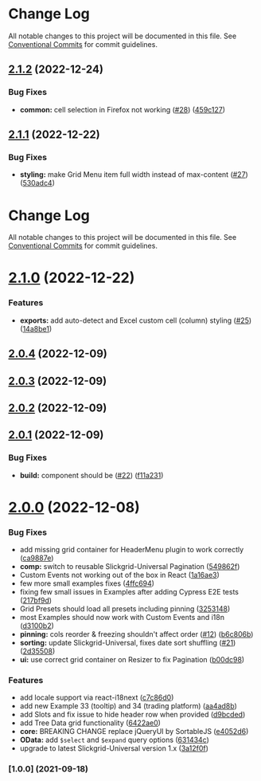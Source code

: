 # Change Log 

All notable changes to this project will be documented in this file. See [Conventional Commits](https://conventionalcommits.org) for commit guidelines.

## [2.1.2](https://github.com/ghiscoding/slickgrid-react/compare/v2.1.1...v2.1.2) (2022-12-24)


### Bug Fixes

* **common:** cell selection in Firefox not working ([#28](https://github.com/ghiscoding/slickgrid-react/issues/28)) ([459c127](https://github.com/ghiscoding/slickgrid-react/commit/459c1272a45449003a628fdc5b406a3e3c211219))

## [2.1.1](https://github.com/ghiscoding/slickgrid-react/compare/v2.1.0...v2.1.1) (2022-12-22)


### Bug Fixes

* **styling:** make Grid Menu item full width instead of max-content ([#27](https://github.com/ghiscoding/slickgrid-react/issues/27)) ([530adc4](https://github.com/ghiscoding/slickgrid-react/commit/530adc4a792a897fc49adfab223dec18d120d151))

# Change Log 

All notable changes to this project will be documented in this file. See [Conventional Commits](https://conventionalcommits.org) for commit guidelines.

# [2.1.0](https://github.com/ghiscoding/slickgrid-react/compare/2.0.4...v2.1.0) (2022-12-22)


### Features

* **exports:** add auto-detect and Excel custom cell (column) styling ([#25](https://github.com/ghiscoding/slickgrid-react/issues/25)) ([14a8be1](https://github.com/ghiscoding/slickgrid-react/commit/14a8be14cc2075123c74c8a3cdc12f85aa4c1c77))



## [2.0.4](https://github.com/ghiscoding/slickgrid-react/compare/2.0.3...2.0.4) (2022-12-09)



## [2.0.3](https://github.com/ghiscoding/slickgrid-react/compare/2.0.2...2.0.3) (2022-12-09)



## [2.0.2](https://github.com/ghiscoding/slickgrid-react/compare/2.0.1...2.0.2) (2022-12-09)



## [2.0.1](https://github.com/ghiscoding/slickgrid-react/compare/2.0.0...2.0.1) (2022-12-09)


### Bug Fixes

* **build:** component should be <SlickgridReact/> ([#22](https://github.com/ghiscoding/slickgrid-react/issues/22)) ([f11a231](https://github.com/ghiscoding/slickgrid-react/commit/f11a23107f2ac408afc826c642778870f0bae932))



# [2.0.0](https://github.com/ghiscoding/slickgrid-react/compare/549862ffff59bac1ad2ad86aae0bfad23ed686b3...2.0.0) (2022-12-08)


### Bug Fixes

* add missing grid container for HeaderMenu plugin to work correctly ([ca9887e](https://github.com/ghiscoding/slickgrid-react/commit/ca9887e119e6d3d61acace26197e6e299d536c84))
* **comp:** switch to reusable Slickgrid-Universal Pagination ([549862f](https://github.com/ghiscoding/slickgrid-react/commit/549862ffff59bac1ad2ad86aae0bfad23ed686b3))
* Custom Events not working out of the box in React ([1a16ae3](https://github.com/ghiscoding/slickgrid-react/commit/1a16ae3491f4efa533a4b43c4aa8b7c137ca45a4))
* few more small examples fixes ([4ffc694](https://github.com/ghiscoding/slickgrid-react/commit/4ffc69457633e99aef71c7879087e4e2919af22e))
* fixing few small issues in Examples after adding Cypress E2E tests ([217bf9d](https://github.com/ghiscoding/slickgrid-react/commit/217bf9d7e72ae40f1a02974e681f26494ae51807))
* Grid Presets should load all presets including pinning ([3253148](https://github.com/ghiscoding/slickgrid-react/commit/32531486c617d16a8e8a01807438f3499c9d8c53))
* most Examples should now work with Custom Events and i18n ([d3100b2](https://github.com/ghiscoding/slickgrid-react/commit/d3100b21629369d12bc3446f674242be34496969))
* **pinning:** cols reorder & freezing shouldn't affect order ([#12](https://github.com/ghiscoding/slickgrid-react/issues/12)) ([b6c806b](https://github.com/ghiscoding/slickgrid-react/commit/b6c806b3a24327ad4c54b1e37f4cd7a31b5acc6a))
* **sorting:** update Slickgrid-Universal, fixes date sort shuffling ([#21](https://github.com/ghiscoding/slickgrid-react/issues/21)) ([2d35508](https://github.com/ghiscoding/slickgrid-react/commit/2d35508d58de82cbdfdefc25b1df67dbcb7bcfcf))
* **ui:** use correct grid container on Resizer to fix Pagination ([b00dc98](https://github.com/ghiscoding/slickgrid-react/commit/b00dc98153934922e77b9a113f36eb191ed5ab89))


### Features

* add locale support via react-i18next ([c7c86d0](https://github.com/ghiscoding/slickgrid-react/commit/c7c86d00ac7212aa40c25f6d9b998cbbf71e1c75))
* add new Example 33 (tooltip) and 34 (trading platform) ([aa4ad8b](https://github.com/ghiscoding/slickgrid-react/commit/aa4ad8bc8975a8c2e76b8bb2ef11a46e6c8f3149))
* add Slots and fix issue to hide header row when provided ([d9bcded](https://github.com/ghiscoding/slickgrid-react/commit/d9bcdedd993d4ccbbca8e1a1759372c89878e3c1))
* add Tree Data grid functionality ([6422ae0](https://github.com/ghiscoding/slickgrid-react/commit/6422ae0eca678c878ff4311187f78d3879f8b38c))
* **core:** BREAKING CHANGE replace jQueryUI by SortableJS ([e4052d6](https://github.com/ghiscoding/slickgrid-react/commit/e4052d62bba7f150b68c2e299fe074dd75729246))
* **OData:** add `$select` and `$expand` query options ([631434c](https://github.com/ghiscoding/slickgrid-react/commit/631434ccb8051ac7fcd896732b1e6ece3e8f23ef))
* upgrade to latest Slickgrid-Universal version 1.x ([3a12f0f](https://github.com/ghiscoding/slickgrid-react/commit/3a12f0f516dbeae84daec875914f31d2d223f8d0))

### [1.0.0] (2021-09-18)
